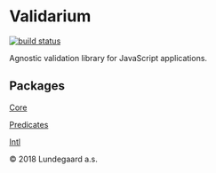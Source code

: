 # Validarium
[![build status](https://img.shields.io/travis/lundegaard/validarium/master.svg?style=flat-square)](https://travis-ci.org/lundegaard/validarium)

Agnostic validation library for JavaScript applications.

## Packages

[Core](packages/core/README.md)

[Predicates](packages/predicates/README.md)

[Intl](packages/intl/README.md)

© 2018 Lundegaard a.s.
